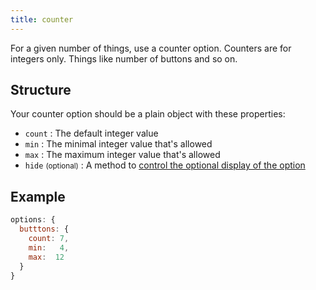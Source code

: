 ```yaml
---
title: counter
---
```


For a given number of things, use a counter option.
Counters are for integers only. Things like number of buttons and so on.

## Structure

Your counter option should be a plain object with these properties:

- `count` : The default integer value
- `min` : The minimal integer value that's allowed
- `max` : The maximum integer value that's allowed
- `hide` <small>(optional)</small> : A method to [control the optional display of the option][hide]

[hide]: /reference/api/config/options#optionally-hide-options-by-configuring-a-hide-method

## Example

```js
options: {
  butttons: { 
    count: 7, 
    min:   4,
    max:  12 
  }
}
```
